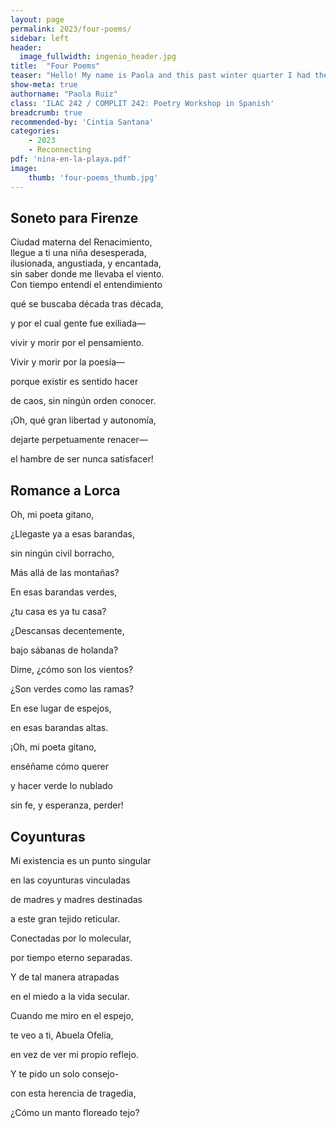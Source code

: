 ```yaml
---
layout: page
permalink: 2023/four-poems/
sidebar: left
header:
  image_fullwidth: ingenio_header.jpg
title:  "Four Poems"
teaser: "​​Hello! My name is Paola and this past winter quarter I had the privilege of taking ILAC 242: Poetry Workshop in Spanish, with the marvelous Dr. Cintia Santana. I had not written poetry since my very poor attempts in my high school journals— let alone poetry in Spanish. I must admit, I was slightly intimidated at the prospect of creating poetry once more. I was especially hesitant in my abilities to write formal poetry. However, the sonnet and romance ended up being my favorite exercises and I came to appreciate the limits of their metrics. Thematically, I explored quite the range of topics— being the eldest daughter of Mexican immigrants, questions of spatial displacement, questions of a more philosophical displacement of the self (or rather the many selves that we are), conversations with poets and artworks, conversations with cities faraway, and much more. These three poems are a small peek into this meditative experience!"
show-meta: true
authorname: "Paola Ruiz"
class: 'ILAC 242 / COMPLIT 242: Poetry Workshop in Spanish'
breadcrumb: true
recommended-by: 'Cintia Santana'
categories:
    - 2023
    - Reconnecting
pdf: 'nina-en-la-playa.pdf'
image:
    thumb: 'four-poems_thumb.jpg'
---
```


## Soneto para Firenze

<div class="stanza">Ciudad materna del Renacimiento,<br />
llegue a ti una niña desesperada,<br />
ilusionada, angustiada, y encantada,<br />
sin saber donde me llevaba el viento.<br />
</div>
<div class="stanza">
Con tiempo entendí el entendimiento<br />

qué se buscaba década tras década,<br />

y por el cual gente fue exiliada—<br />

vivir y morir por el pensamiento.<br />
</div>
<div class="stanza">
Vivir y morir por la poesía—<br />

porque existir es sentido hacer<br />

de caos, sin ningún orden conocer.<br />
</div>
<div class="stanza">
¡Oh, qué gran libertad y autonomía,<br />

dejarte perpetuamente renacer—<br />

el hambre de ser nunca satisfacer!
</div>


## Romance a Lorca
<div class="stanza">
Oh, mi poeta gitano,<br />

¿Llegaste ya a esas barandas,<br />

sin ningún civil borracho,<br />

Más allá de las montañas?<br />

</div>
<div class="stanza">
En esas barandas verdes,<br />

¿tu casa es ya tu casa?<br />

¿Descansas decentemente,<br />

bajo sábanas de holanda?<br />

</div>
<div class="stanza">
Dime, ¿cómo son los vientos?<br />

¿Son verdes como las ramas?<br />

En ese lugar de espejos,<br />

en esas barandas altas.<br />

</div>
<div class="stanza">
¡Oh, mi poeta gitano,<br />

enséñame cómo querer<br />

y hacer verde lo nublado<br />

sin fe, y esperanza, perder!<br />
</div>


## Coyunturas

<div class="stanza">
Mi existencia es un punto singular<br />

en las coyunturas vinculadas<br />

de madres y madres destinadas<br />

a este gran tejido reticular.<br />

</div>
<div class="stanza">
Conectadas por lo molecular,<br />

por tiempo eterno separadas.<br />

Y de tal manera atrapadas<br />

en el miedo a la vida secular.<br />

</div>
<div class="stanza">
Cuando me miro en el espejo,<br />

te veo a ti, Abuela Ofelia,<br />

en vez de ver mi propio reflejo.<br />
</div>
<div class="stanza">

Y te pido un solo consejo-<br />

con esta herencia de tragedia,<br />

¿Cómo un manto floreado tejo?<br />
</div>